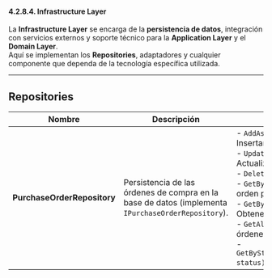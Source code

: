 ﻿#### 4.2.8.4. Infrastructure Layer ####

La **Infrastructure Layer** se encarga de la **persistencia de datos**, integración con servicios externos y soporte técnico para la **Application Layer** y el **Domain Layer**.  
Aquí se implementan los **Repositories**, adaptadores y cualquier componente que dependa de la tecnología específica utilizada.

---

## Repositories

| Nombre                      | Descripción                                                                                        | Implementación                                                                                                                                                                                                                                                                                                                                                                                                                                       |
|-----------------------------|----------------------------------------------------------------------------------------------------|------------------------------------------------------------------------------------------------------------------------------------------------------------------------------------------------------------------------------------------------------------------------------------------------------------------------------------------------------------------------------------------------------------------------------------------------------|
| **PurchaseOrderRepository** | Persistencia de las órdenes de compra en la base de datos (implementa `IPurchaseOrderRepository`). | - `AddAsync(PurchaseOrder order)` → Insertar nueva orden.<br>- `UpdateAsync(PurchaseOrder order)` → Actualizar orden existente.<br>- `DeleteAsync(Guid id)` → Eliminar orden.<br>- `GetByIdAsync(Guid id)` → Obtener orden por Id.<br>- `GetByBuyerAsync(AccountId buyer)` → Obtener órdenes de un comprador.<br>- `GetAllAsync()` → Obtener todas las órdenes.<br>- `GetByStatusAsync(EPurchaseOrderStatuses status)` → Filtrar órdenes por estado. |